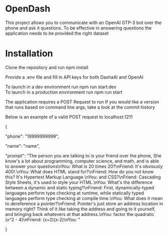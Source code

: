 # OpenDash

This project allows you to communicate with an OpenAI GTP-3 bot over the phone and ask it questions.
To be effective in answering questions the application needs to be provided the right dataset

# Installation

Clone the repository and run npm install

Provide a .env file and fill in API keys for both DashaAI and OpenAI

To launch in a dev environment run npm run start:dev  
To launch in a production environment run npm run start

The application requires a POST Request to run
If you would like a version that runs based on command line args, take a look at the commit history

Below is an example of a valid POST request to localhost:1211

{

"phone": "19999999999",

"name": "name",

"prompt": "The person you are talking to is your friend over the phone, She know's a lot about programming, computer science, and math, and is able to answer your questions\nYou: What is 20 times 20?\nFriend: It's obviously 400!.\nYou: What does HTML stand for?\nFriend: How do you not know this? It's Hypertext Markup Language.\nYou: and CSS?\nFriend: Cascading Style Sheets, it's used to style your HTML.\nYou: What's the difference between a dynamic and static typing?\nFriend: First, dynamically-typed languages perform type checking at runtime, while statically typed languages perform type checking at compile time.\nYou: What does it mean to dereference a pointer?\nFriend: Pointer's just store an address location in memory right? Think of it like taking the address and going to it yourself, and bringing back whatevers at that address.\nYou: factor the quadratic (x^2 - 4)\nFriend: (x+2)(x-2)\nYou: "

}
